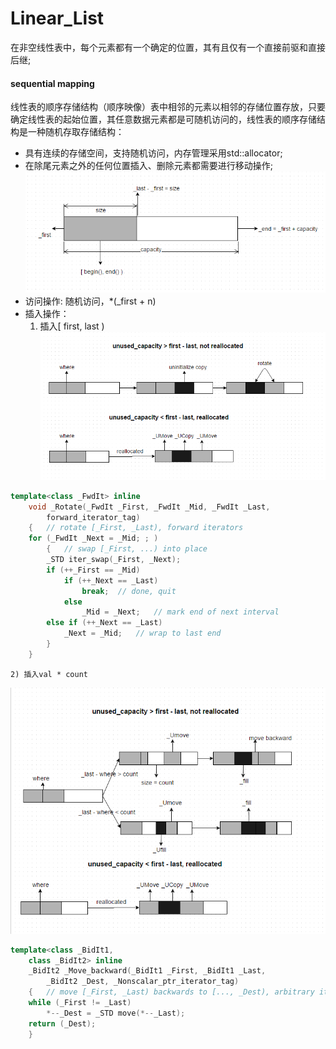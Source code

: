 # Linear_List

在非空线性表中，每个元素都有一个确定的位置，其有且仅有一个直接前驱和直接后继;

#### sequential mapping

线性表的顺序存储结构（顺序映像）表中相邻的元素以相邻的存储位置存放，只要确定线性表的起始位置，其任意数据元素都是可随机访问的，线性表的顺序存储结构是一种随机存取存储结构：
- 具有连续的存储空间，支持随机访问，内存管理采用std::allocator;
- 在除尾元素之外的任何位置插入、删除元素都需要进行移动操作;
![内存结构](./img/Sequential-Linear-List.png)
- 访问操作: 随机访问，*(_first + n)
- 插入操作：
	1) 插入[ first, last )
![insert range](./img/Sequential-Linear-List-InsertRange.png)
```c++
template<class _FwdIt> inline
	void _Rotate(_FwdIt _First, _FwdIt _Mid, _FwdIt _Last,
		forward_iterator_tag)
	{	// rotate [_First, _Last), forward iterators
	for (_FwdIt _Next = _Mid; ; )
		{	// swap [_First, ...) into place
		_STD iter_swap(_First, _Next);
		if (++_First == _Mid)
			if (++_Next == _Last)
				break;	// done, quit
			else
				_Mid = _Next;	// mark end of next interval
		else if (++_Next == _Last)
			_Next = _Mid;	// wrap to last end
		}
	}
```
	2) 插入val * count
![insert count * val](./img/Sequential-Linear-List-InsertCount.png)
```c++
template<class _BidIt1,
	class _BidIt2> inline
	_BidIt2 _Move_backward(_BidIt1 _First, _BidIt1 _Last,
		_BidIt2 _Dest, _Nonscalar_ptr_iterator_tag)
	{	// move [_First, _Last) backwards to [..., _Dest), arbitrary iterators
	while (_First != _Last)
		*--_Dest = _STD move(*--_Last);
	return (_Dest);
	}
```